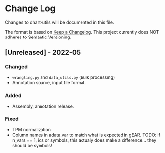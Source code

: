 # Change Log

Changes to dhart-utils will be documented in this file.

The format is based on [Keep a Changelog](http://keepachangelog.com/).
This project currently does NOT adheres to [Semantic Versioning](http://semver.org/).

## [Unreleased] - 2022-05

### Changed
- `wrangling.py` and `data_utils.py` (bulk processing)
- Annotation source, input file format.

### Added
- Assembly, annotation release.

### Fixed
- TPM normalization
- Column names in adata.var to match what is expected in gEAR. TODO: if n_vars == 1, ids or symbols, this actualy does make a difference... they should be symbols!
